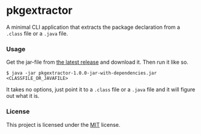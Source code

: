 # pkgextractor
A minimal CLI application that extracts the package declaration from a `.class` file or a `.java` file.

### Usage
Get the jar-file from [the latest release](https://github.com/slarse/pkgextractor/releases/tag/v1.0.0) and download
it. Then run it like so.

```
$ java -jar pkgextractor-1.0.0-jar-with-dependencies.jar <CLASSFILE_OR_JAVAFILE>
```

It takes no options, just point it to a `.class` file or a `.java` file and it will figure out what it is.

### License
This project is licensed under the [MIT](LICENSE) license.
